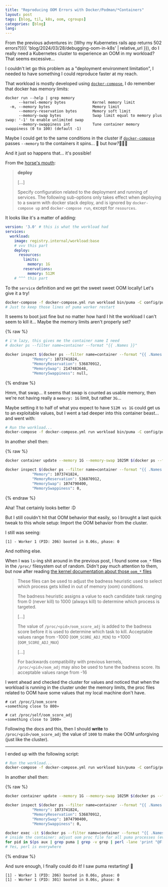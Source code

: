 ```yaml
---
title: "Reproducing OOM Errors with Docker/Podman/*Containers"
layout: post
tags: [blog, til, k8s, oom, cgroups]
categories: [blog]
lang: 
---
```


From the previous adventures in: [Why my Kubernetes rails app returns 502 errors?]({{ 'blog/2024/03/28/debugging-oom-in-k8s' | relative_url }}), do I really need a Kubernetes cluster
to experience an OOM in my workload? That seems excessive...

<!-- more -->

I couldn't let go this problem as a "deployment environment limitation", I
needed to have something I could reproduce faster at my reach.

That workload is mostly developed using [`docker-compose`][docker-compose], I do
remember that docker has memory limits:

```
docker run --help | grep memory
      --kernel-memory bytes            Kernel memory limit
  -m, --memory bytes                   Memory limit
      --memory-reservation bytes       Memory soft limit
      --memory-swap bytes              Swap limit equal to memory plus swap: '-1' to enable unlimited swap
      --memory-swappiness int          Tune container memory swappiness (0 to 100) (default -1)
```

Maybe I could get to the same conditions in the cluster if
[`docker-compose`][docker-compose] passes `--memory` to the containers it spins... 🤔
but _how?_🤔🤔🤔

And it just so happens that... it's possible!

From the [horse's mouth][compose-file-v3]:

> **deploy**
>
> [...]
>
> Specify configuration related to the deployment and running of services. The
> following
> sub-options only takes effect when deploying to a swarm with docker stack
> deploy, and is ignored by `docker-compose up` and `docker-compose run`, except
> for `resources`.

It looks like it's a matter of adding:

```yaml
version: '3.0' # this is what the workload had
services:
  workload:
    image: registry.internal/workload:base
    # vvv this part
    deploy:
      resources:
        limits:
          memory: 1G
        reservations:
          memory: 512M
    # ^^^ this part
```

To the `service` definition and we get the sweet sweet OOM locally! Let's give
it a try!

```bash
docker-compose -f docker-compose.yml run workload bin/puma -C config/puma.rb | grep 'Worker ' 
# Just to keep those lines of puma worker restart
``` 

It seems to boot just fine but no matter how hard I hit the workload I can't
seem to kill it... Maybe the memory limits aren't properly set?

{% raw %}
```bash
# i'm lazy, this gives me the container name I need
# docker ps --filter name=container --format "{{ .Names }}"

docker inspect $(docker ps --filter name=container --format "{{ .Names }}") | grep -i memory
            "Memory": 1073741824,
            "MemoryReservation": 536870912,
            "MemorySwap": 2147483648,
            "MemorySwappiness": null,
```
{% endraw %}

Hmm, that swap... it seems that swap is counted as usable memory, then we're not
having really a `memory: 1G` limit, but rather `3G`...

Maybe setting it to half of what you expect to have `512M vs 1G` could get us to
an exploitable values, but I went a tad deeper into this container beast... and
went with:

```bash
# Run the workload...
docker-compose -f docker-compose.yml run workload bin/puma -C config/puma.rb | grep 'Worker ' 
```

In another shell then:

{% raw %}
```bash
docker container update --memory 1G --memory-swap 1025M $(docker ps --filter name=container --format "{{ .Names }}")

docker inspect $(docker ps --filter name=container --format "{{ .Names }}") | grep -i memory
            "Memory": 1073741824,
            "MemoryReservation": 536870912,
            "MemorySwap": 1074790400,
            "MemorySwappiness": 0,

```
{% endraw %}

Aha! That certainly looks better :D

But I still couldn't hit that OOM behavior that easily, so I brought a last
quick tweak to this whole setup: Import the OOM behavior from the cluster.

I still was seeing:
```
[1] - Worker 1 (PID: 206) booted in 0.06s, phase: 0
```

And nothing else.

When I was `ls`-ing shit around in the previous post, I found some `oom_*` files
in the `/proc/` filesystem out of random. Didn't pay much attention to them,
but now after reading [the kernel documentation about those `oom_*` files][kernel-proc-oom]

> These files can be used to adjust the badness heuristic used to select which process gets killed in out of memory (oom) conditions.
> 
> The badness heuristic assigns a value to each candidate task ranging from 0 (never kill) to 1000 (always kill) to determine which process is targeted.
>
> [...]
>
> The value of `/proc/<pid>/oom_score_adj` is added to the badness score before it is used to determine which task to kill. Acceptable values range from -1000 (`OOM_SCORE_ADJ_MIN`) to +1000 (`OOM_SCORE_ADJ_MAX`)
>
> [...]
>
> For backwards compatibility with previous kernels, `/proc/<pid>/oom_adj` may also be used to tune the badness score. Its acceptable values range from -16 

I went ahead and checked the cluster for values and noticed that when the
workload is running in the cluster under the memory limits, the proc files
related to OOM have some values that my local machine don't have.

```
# cat /proc/1/oom_score
«something close to 800»

# cat /proc/self/oom_score_adj
«something close to 1000»
```

Following the docs and this, then I should **write** to
`/proc/<pid>/oom_score_adj` the value of `1000` to make the OOM unforgiving
(just like the cluster).

---

I ended up with the following script:

```bash
# Run the workload...
docker-compose -f docker-compose.yml run workload bin/puma -C config/puma.rb | grep 'Worker ' 
```

In another shell then:

{% raw %}
```bash
docker container update --memory 1G --memory-swap 1025M $(docker ps --filter name=container --format "{{ .Names }}")

docker inspect $(docker ps --filter name=container --format "{{ .Names }}") | grep -i memory
            "Memory": 1073741824,
            "MemoryReservation": 536870912,
            "MemorySwap": 1074790400,
            "MemorySwappiness": 0,

docker exec -it $(docker ps --filter name=container --format "{{ .Names }}") bash
# inside the container: adjust oom proc file for all puma processes (even the started ones).
for pid in $(ps aux | grep puma | grep -v grep | perl -lane 'print "@F[1]"'); do echo 1000 > /proc/$pid/oom_score_adj; done
# Yes, perl is everywhere
```
{% endraw %}

And sure enough, I finally could do it! I saw puma restarting! 🎉
```
[1] - Worker 1 (PID: 206) booted in 0.06s, phase: 0
[1] - Worker 1 (PID: 301) booted in 0.06s, phase: 0
```

[docker-compose]: https://docs.docker.com/compose/
[compose-file-v3]: https://docs.docker.com/compose/compose-file/compose-file-v3/#resources
[kernel-proc-oom]: https://docs.kernel.org/filesystems/proc.html#proc-pid-oom-adj-proc-pid-oom-score-adj-adjust-the-oom-killer-score
